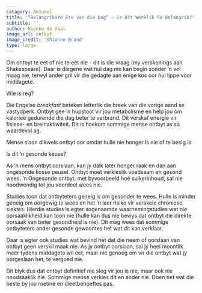 ```yaml
---
catagory: Aktueel
title: '“Belangrikste Ete van die Dag” – Is Dit Werklik So Belangrik?'
subtitle: ''
author: Nienke de Vaal
image_url: ontbyt
image_credit: 'Shianne Brand'
type: large
---
```


Om ontbyt te eet of nie te eet nie - dit is die vraag (my verskonings aan Shakespeare). Daar is diegene wat hul dag nie kan begin sonder ’n vol maag nie, terwyl ander gril vir die gedagte aan enige kos oor hul lippe voor middagete.

Wie is reg?

Die Engelse _breakfast_ beteken letterlik die breek van die vorige aand se vastydperk. Ontbyt gee ’n hupstoot vir jou metabolisme en help jou om kalorieë gedurende die dag beter te verbrand. Dit verskaf energie vir fisiese- en breinaktiwiteit. Dit is hoekom sommige mense ontbyt as só waardevol ag.

Mense slaan dikwels ontbyt oor omdat hulle nie honger is nie of te besig is.

Is dit ’n gesonde keuse?

As ’n mens ontbyt oorslaan, kan jy dalk later honger raak en dan aan ongesonde kosse peusel. Ontbyt moet verkieslik voedsaam en gesond wees. ’n Ongesonde ontbyt, met byvoorbeeld hoë suikerinhoud, sal nie noodwendig tot jou voordeel wees nie.

Studies toon dat ontbyteters geneig is om gesonder te wees. Hulle is minder geneig om oorgewig te wees en het ’n laer risiko vir verskeie chroniese siektes. Hierdie studies is egter sogenaamde waarnemingstudies wat nie oorsaaklikheid kan toon nie (hulle kan dus nie bewys dat ontbyt die direkte oorsaak van beter gesondheid is nie). Dit mag wees dat sommige ontbyteters ander gesonde gewoontes het wat dit kan verklaar.

Daar is egter ook studies wat bevind het dat die neem of oorslaan van ontbyt geen verskil maak nie. As jy ontbyt oorslaan, sal jy heel moontlik meer tydens middagete wil eet, maar nie genoeg om vir die ontbyt wat jy oorgeslaan het, te vergoed nie.

Dit blyk dus dat ontbyt definitief nie sleg vir jou is nie, maar ook nie noodsaaklik nie. Sommige mense verkies dit en ander nie. Doen net wat die beste by jou roetine en dieetbehoeftes pas.
